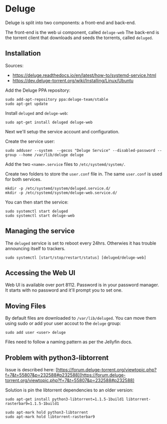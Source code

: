 # Deluge

Deluge is split into two components: a front-end and back-end.

The front-end is the web ui component, called `deluge-web`
The back-end is the torrent client that downloads and seeds the torrents, called `deluged`.

## Installation

Sources:
* https://deluge.readthedocs.io/en/latest/how-to/systemd-service.html
* https://dev.deluge-torrent.org/wiki/Installing/Linux/Ubuntu

Add the Deluge PPA repository:
```
sudo add-apt-repository ppa:deluge-team/stable
sudo apt-get update
```

Install `deluged` and `deluge-web`:
```
sudo apt-get install deluged deluge-web
```

Next we'll setup the service account and configuration.

Create the service user:
```
sudo adduser --system  --gecos "Deluge Service" --disabled-password --group --home /var/lib/deluge deluge
```

Add the two `<name>.service` files to `/etc/systemd/system/`.

Create two folders to store the `user.conf` file in. The same `user.conf` is used for both services.
```
mkdir -p /etc/systemd/system/deluged.service.d/
mkdir -p /etc/systemd/system/deluge-web.service.d/
```

You can then start the service:
```
sudo systemctl start deluged
sudo systemctl start deluge-web
```

## Managing the service

The `deluged` service is set to reboot every 24hrs. Otherwies it has trouble announcing itself to trackers.
```
sudo systemctl [start/stop/restart/status] [deluged/deluge-web]
```

## Accessing the Web UI

Web UI is available over port 8112. Password is in your password manager. It starts with no password and it'll prompt you to set one.

## Moving Files

By default files are downloaded to `/var/lib/deluged`. You can move them using sudo or add your user accout to the `deluge` group:
```
sudo add user <user> deluge
```

Files need to follow a naming pattern as per the Jellyfin docs.

## Problem with python3-libtorrent

Issue is described here: [https://forum.deluge-torrent.org/viewtopic.php?f=7&t=55807&p=232588#p232588](https://forum.deluge-torrent.org/viewtopic.php?f=7&t=55807&p=232588#p232588)

Solution is pin the libtorrent dependencies to an older version:
```
sudo apt-get install python3-libtorrent=1.1.5-1build1 libtorrent-rasterbar9=1.1.5-1build1

sudo apt-mark hold python3-libtorrent
sudo apt-mark hold libtorrent-rasterbar9
```

